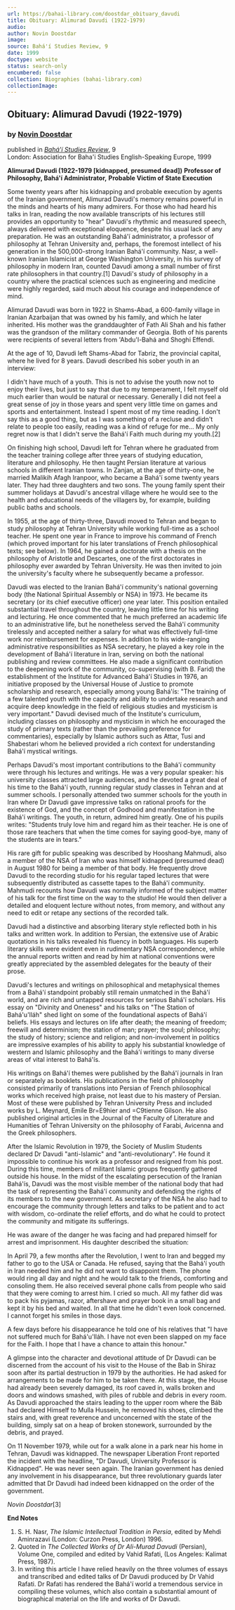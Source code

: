 ```yaml
---
url: https://bahai-library.com/doostdar_obituary_davudi
title: Obituary: Alimurad Davudi (1922-1979)
audio: 
author: Novin Doostdar
image: 
source: Bahá'í Studies Review, 9
date: 1999
doctype: website
status: search-only
encumbered: false
collection: Biographies (bahai-library.com)
collectionImage: 
---
```



## Obituary: Alimurad Davudi (1922-1979)

### by [Novin Doostdar](https://bahai-library.com/author/Novin+Doostdar)

published in [_Bahá'í Studies Review_](https://bahai-library.com/series/BSR), 9  
London: Association for Baha'i Studies English-Speaking Europe, 1999


**Alimurad Davudi (1922-1979 \[kidnapped, presumed dead\])**
**Professor of Philosophy, Bahá'í Administrator,**
**Probable Victim of State Execution**  
  
Some twenty years after his kidnapping and probable execution by agents of the Iranian government, Alimurad Davudi's memory remains powerful in the minds and hearts of his many admirers. For those who had heard his talks in Iran, reading the now available transcripts of his lectures still provides an opportunity to "hear" Davudi's rhythmic and measured speech, always delivered with exceptional eloquence, despite his usual lack of any preparation. He was an outstanding Bahá'í administrator, a professor of philosophy at Tehran University and, perhaps, the foremost intellect of his generation in the 500,000-strong Iranian Bahá'í community. Nasr, a well-known Iranian Islamicist at George Washington University, in his survey of philosophy in modern Iran, counted Davudi among a small number of first rate philosophers in that country.\[1\] Davudi's study of philosophy in a country where the practical sciences such as engineering and medicine were highly regarded, said much about his courage and independence of mind.

Alimurad Davudi was born in 1922 in Shams-Abad, a 600-family village in Iranian Azarbaijan that was owned by his family, and which he later inherited. His mother was the granddaughter of Fath Ali Shah and his father was the grandson of the military commander of Georgia. Both of his parents were recipients of several letters from 'Abdu'l-Bahá and Shoghi Effendi.

At the age of 10, Davudi left Shams-Abad for Tabriz, the provincial capital, where he lived for 8 years. Davudi described his sober youth in an interview:

I didn't have much of a youth. This is not to advise the youth now not to enjoy their lives, but just to say that due to my temperament, I felt myself old much earlier than would be natural or necessary. Generally I did not feel a great sense of joy in those years and spent very little time on games and sports and entertainment. Instead I spent most of my time reading. I don't say this as a good thing, but as I was something of a recluse and didn't relate to people too easily, reading was a kind of refuge for me... My only regret now is that I didn't serve the Bahá'í Faith much during my youth.\[2\]

On finishing high school, Davudi left for Tehran where he graduated from the teacher training college after three years of studying education, literature and philosophy. He then taught Persian literature at various schools in different Iranian towns. In Zanjan, at the age of thirty-one, he married Malikih Afagh Iranpoor, who became a Bahá'í some twenty years later. They had three daughters and two sons. The young family spent their summer holidays at Davudi's ancestral village where he would see to the health and educational needs of the villagers by, for example, building public baths and schools.

In 1955, at the age of thirty-three, Davudi moved to Tehran and began to study philosophy at Tehran University while working full-time as a school teacher. He spent one year in France to improve his command of French (which proved important for his later translations of French philosophical texts; see below). In 1964, he gained a doctorate with a thesis on the philosophy of Aristotle and Descartes, one of the first doctorates in philosophy ever awarded by Tehran University. He was then invited to join the university's faculty where he subsequently became a professor.

Davudi was elected to the Iranian Bahá'í community's national governing body (the National Spiritual Assembly or NSA) in 1973. He became its secretary (or its chief executive officer) one year later. This position entailed substantial travel throughout the country, leaving little time for his writing and lecturing. He once commented that he much preferred an academic life to an administrative life, but he nonetheless served the Bahá'í community tirelessly and accepted neither a salary for what was effectively full-time work nor reimbursement for expenses. In addition to his wide-ranging administrative responsibilities as NSA secretary, he played a key role in the development of Bahá'í literature in Iran, serving on both the national publishing and review committees. He also made a significant contribution to the deepening work of the community, co-supervising (with B. Farid) the establishment of the Institute for Advanced Bahá'í Studies in 1976, an initiative proposed by the Universal House of Justice to promote scholarship and research, especially among young Bahá'ís: "The training of a few talented youth with the capacity and ability to undertake research and acquire deep knowledge in the field of religious studies and mysticism is very important." Davudi devised much of the Institute's curriculum, including classes on philosophy and mysticism in which he encouraged the study of primary texts (rather than the prevailing preference for commentaries), especially by Islamic authors such as Attar, Tusi and Shabestari whom he believed provided a rich context for understanding Bahá'í mystical writings.

Perhaps Davudi's most important contributions to the Bahá'í community were through his lectures and writings. He was a very popular speaker: his university classes attracted large audiences, and he devoted a great deal of his time to the Bahá'í youth, running regular study classes in Tehran and at summer schools. I personally attended two summer schools for the youth in Iran where Dr Davudi gave impressive talks on rational proofs for the existence of God, and the concept of Godhood and manifestation in the Bahá'í writings. The youth, in return, admired him greatly. One of his pupils writes: "Students truly love him and regard him as their teacher. He is one of those rare teachers that when the time comes for saying good-bye, many of the students are in tears."

His rare gift for public speaking was described by Hooshang Mahmudi, also a member of the NSA of Iran who was himself kidnapped (presumed dead) in August 1980 for being a member of that body. He frequently drove Davudi to the recording studio for his regular taped lectures that were subsequently distributed as cassette tapes to the Bahá'í community. Mahmudi recounts how Davudi was normally informed of the subject matter of his talk for the first time on the way to the studio! He would then deliver a detailed and eloquent lecture without notes, from memory, and without any need to edit or retape any sections of the recorded talk.

Davudi had a distinctive and absorbing literary style reflected both in his talks and written work. In addition to Persian, the extensive use of Arabic quotations in his talks revealed his fluency in both languages. His superb literary skills were evident even in rudimentary NSA correspondence, while the annual reports written and read by him at national conventions were greatly appreciated by the assembled delegates for the beauty of their prose.

Davudi's lectures and writings on philosophical and metaphysical themes from a Bahá'í standpoint probably still remain unmatched in the Bahá'í world, and are rich and untapped resources for serious Bahá'í scholars. His essay on "Divinity and Oneness" and his talks on "The Station of Bahá'u'lláh" shed light on some of the foundational aspects of Bahá'í beliefs. His essays and lectures on life after death; the meaning of freedom; freewill and determinism; the station of man; prayer; the soul; philosophy; the study of history; science and religion; and non-involvement in politics are impressive examples of his ability to apply his substantial knowledge of western and Islamic philosophy and the Bahá'í writings to many diverse areas of vital interest to Bahá'ís.

His writings on Bahá'í themes were published by the Bahá'í journals in Iran or separately as booklets. His publications in the field of philosophy consisted primarily of translations into Persian of French philosophical works which received high praise, not least due to his mastery of Persian. Most of these were published by Tehran University Press and included works by L. Meynard, Emile Br=E9hier and =C9tienne Gilson. He also published original articles in the Journal of the Faculty of Literature and Humanities of Tehran University on the philosophy of Farabi, Avicenna and the Greek philosophers.

After the Islamic Revolution in 1979, the Society of Muslim Students declared Dr Davudi "anti-Islamic" and "anti-revolutionary". He found it impossible to continue his work as a professor and resigned from his post. During this time, members of militant Islamic groups frequently gathered outside his house. In the midst of the escalating persecution of the Iranian Bahá'ís, Davudi was the most visible member of the national body that had the task of representing the Bahá'í community and defending the rights of its members to the new government. As secretary of the NSA he also had to encourage the community through letters and talks to be patient and to act with wisdom, co-ordinate the relief efforts, and do what he could to protect the community and mitigate its sufferings.

He was aware of the danger he was facing and had prepared himself for arrest and imprisonment. His daughter described the situation:

In April 79, a few months after the Revolution, I went to Iran and begged my father to go to the USA or Canada. He refused, saying that the Bahá'í youth in Iran needed him and he did not want to disappoint them. The phone would ring all day and night and he would talk to the friends, comforting and consoling them. He also received several phone calls from people who said that they were coming to arrest him. I cried so much. All my father did was to pack his pyjamas, razor, aftershave and prayer book in a small bag and kept it by his bed and waited. In all that time he didn't even look concerned. I cannot forget his smiles in those days.

A few days before his disappearance he told one of his relatives that "I have not suffered much for Bahá'u'lláh. I have not even been slapped on my face for the Faith. I hope that I have a chance to attain this honour."

A glimpse into the character and devotional attitude of Dr Davudi can be discerned from the account of his visit to the House of the Bab in Shiraz soon after its partial destruction in 1979 by the authorities. He had asked for arrangements to be made for him to be taken there. At this stage, the House had already been severely damaged, its roof caved in, walls broken and doors and windows smashed, with piles of rubble and debris in every room. As Davudi approached the stairs leading to the upper room where the Báb had declared Himself to Mulla Hussein, he removed his shoes, climbed the stairs and, with great reverence and unconcerned with the state of the building, simply sat on a heap of broken stonework, surrounded by the debris, and prayed.

On 11 November 1979, while out for a walk alone in a park near his home in Tehran, Davudi was kidnapped. The newspaper Liberation Front reported the incident with the headline, "Dr Davudi, University Professor is Kidnapped". He was never seen again. The Iranian government has denied any involvement in his disappearance, but three revolutionary guards later admitted that Dr Davudi had indeed been kidnapped on the order of the government.

_Novin Doostdar_\[3\]

  
**End Notes**

1.  S. H. Nasr, _The Islamic Intellectual Tradition in Persia_, edited by Mehdi Aminrazavi (London: Curzon Press, London) 1996.
2.  Quoted in _The Collected Works of Dr Ali-Murad Davudi_ (Persian), Volume One, compiled and edited by Vahid Rafati, (Los Angeles: Kalimat Press, 1987).
3.  In writing this article I have relied heavily on the three volumes of essays and transcribed and edited talks of Dr Davudi produced by Dr Vahid Rafati. Dr Rafati has rendered the Bahá'í world a tremendous service in compiling these volumes, which also contain a substantial amount of biographical material on the life and works of Dr Davudi.